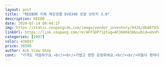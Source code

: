 ```yaml
---
layout: post 
title:  "REEBOK 리복 매장정품 DV8340 로얄 브릿지 3.0" 
description: REEBO ..
date: 2020-07-14 06:44:27 
img: https://static.coupangcdn.com/image/vendor_inventory/9426/dbd87934b28bdc62a881fdb8ac6c087390187a5720745ef92c2599955b87.jpg 
linkUrl: https://link.coupang.com/re/AFFSDP?lptag=AF3600438&subid=ahnPublicAsk&pageKey=1307780368&itemId=2323553848&vendorItemId=70331698389&traceid=V0-113-8bfece616f937480 
categories: [1007] 
color: 43A047 
price: 30500 
author: Ask View Shop 
cont:  "가격도 저렴하구요.<br/><br/>가볍고 편한 운동화에요.<br/><br/>아들이 편하다고 바로 신고 나가네요.<br/><br/>이 가격에 너무 바라면 안되겠죠.<br/><br/>쿠션이 조금더있슴 좋을텐데.<br/>.<br/><br/>" 
---
```

